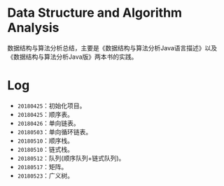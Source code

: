 # Data Structure and Algorithm Analysis
数据结构与算法分析总结，主要是《数据结构与算法分析Java语言描述》以及《数据结构与算法分析Java版》两本书的实践。

# Log
- `20180425`：初始化项目。
- `20180425`：顺序表。
- `20180426`：单向链表。
- `20180503`：单向循环链表。
- `20180510`：顺序栈。
- `20180510`：链式栈。
- `20180512`：队列(顺序队列+链式队列)。
- `20180517`：矩阵。
- `20180523`：广义树。